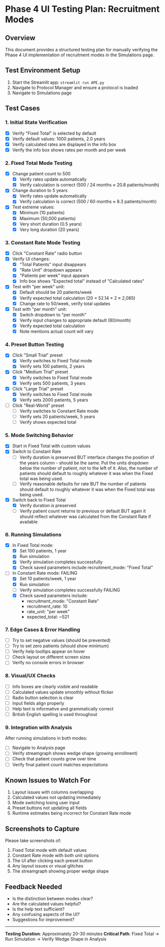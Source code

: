 # Phase 4 UI Testing Plan: Recruitment Modes

## Overview
This document provides a structured testing plan for manually verifying the Phase 4 UI implementation of recruitment modes in the Simulations page.

## Test Environment Setup
1. Start the Streamlit app: `streamlit run APE.py`
2. Navigate to Protocol Manager and ensure a protocol is loaded
3. Navigate to Simulations page

## Test Cases

### 1. Initial State Verification
- [x] Verify "Fixed Total" is selected by default
- [x] Verify default values: 1000 patients, 2.0 years
- [x] Verify calculated rates are displayed in the info box
- [x] Verify the info box shows rates per month and per week

### 2. Fixed Total Mode Testing
- [x] Change patient count to 500
  - [x] Verify rates update automatically
  - [x] Verify calculation is correct (500 / 24 months ≈ 20.8 patients/month)
- [x] Change duration to 5 years
  - [x] Verify rates update automatically
  - [x] Verify calculation is correct (500 / 60 months ≈ 8.3 patients/month)
- [x] Test extreme values:
  - [x] Minimum (10 patients)
  - [x] Maximum (50,000 patients)
  - [x] Very short duration (0.5 years)
  - [x] Very long duration (20 years)

### 3. Constant Rate Mode Testing
- [x] Click "Constant Rate" radio button
- [x] Verify UI changes:
  - [x] "Total Patients" input disappears
  - [x] "Rate Unit" dropdown appears
  - [x] "Patients per week" input appears
  - [x] Info box shows "Expected total" instead of "Calculated rates"
- [x] Test with "per week" unit:
  - [x] Default should be 20 patients/week
  - [x] Verify expected total calculation (20 × 52.14 × 2 ≈ 2,085)
  - [x] Change rate to 50/week, verify total updates
- [x] Test with "per month" unit:
  - [x] Switch dropdown to "per month"
  - [x] Verify input changes to appropriate default (80/month)
  - [x] Verify expected total calculation
  - [x] Note mentions actual count will vary

### 4. Preset Button Testing
- [x] Click "Small Trial" preset
  - [x] Verify switches to Fixed Total mode
  - [x] Verify sets 100 patients, 2 years
- [x] Click "Medium Trial" preset
  - [x] Verify switches to Fixed Total mode
  - [x] Verify sets 500 patients, 3 years
- [x] Click "Large Trial" preset
  - [x] Verify switches to Fixed Total mode
  - [x] Verify sets 2000 patients, 5 years
- [ ] Click "Real-World" preset
  - [ ] Verify switches to Constant Rate mode
  - [ ] Verify sets 20 patients/week, 5 years
  - [ ] Verify shows expected total

### 5. Mode Switching Behavior
- [x] Start in Fixed Total with custom values
- [x] Switch to Constant Rate
  - [ ] Verify duration is preserved BUT interface changes the position of the years column - should be the same. Put the units dropdown below the number of patient, not to the left of it. Also, the number of patients should default to roughly whatever it was when the Fixed total was being used.
  - [ ] Verify reasonable defaults for rate BUT the number of patients should default to roughly whatever it was when the Fixed total was being used.
- [x] Switch back to Fixed Total
  - [x] Verify duration is preserved
  - [ ] Verify patient count returns to previous or default BUT again it should reflect whatever was calculated from the Constant Rate if available

### 6. Running Simulations
- [x] In Fixed Total mode:
  - [x] Set 100 patients, 1 year
  - [x] Run simulation
  - [x] Verify simulation completes successfully
  - [x] Check saved parameters include recruitment_mode: "Fixed Total"
- [ ] In Constant Rate mode: FAILING
  - [x] Set 10 patients/week, 1 year
  - [x] Run simulation
  - [ ] Verify simulation completes successfully FAILING
  - [x] Check saved parameters include:
    - recruitment_mode: "Constant Rate"
    - recruitment_rate: 10
    - rate_unit: "per week"
    - expected_total: ~521

### 7. Edge Cases & Error Handling
- [ ] Try to set negative values (should be prevented)
- [ ] Try to set zero patients (should show minimum)
- [ ] Verify help tooltips appear on hover
- [ ] Check layout on different screen sizes
- [ ] Verify no console errors in browser

### 8. Visual/UX Checks
- [ ] Info boxes are clearly visible and readable
- [ ] Calculated values update smoothly without flicker
- [ ] Radio button selection is clear
- [ ] Input fields align properly
- [ ] Help text is informative and grammatically correct
- [ ] British English spelling is used throughout

### 9. Integration with Analysis
After running simulations in both modes:
- [ ] Navigate to Analysis page
- [ ] Verify streamgraph shows wedge shape (growing enrollment)
- [ ] Check that patient counts grow over time
- [ ] Verify final patient count matches expectations

## Known Issues to Watch For
1. Layout issues with columns overlapping
2. Calculated values not updating immediately
3. Mode switching losing user input
4. Preset buttons not updating all fields
5. Runtime estimates being incorrect for Constant Rate mode

## Screenshots to Capture
Please take screenshots of:
1. Fixed Total mode with default values
2. Constant Rate mode with both unit options
3. The UI after clicking each preset button
4. Any layout issues or visual glitches
5. The streamgraph showing proper wedge shape

## Feedback Needed
- Is the distinction between modes clear?
- Are the calculated values helpful?
- Is the help text sufficient?
- Any confusing aspects of the UI?
- Suggestions for improvement?

---

**Testing Duration**: Approximately 20-30 minutes
**Critical Path**: Fixed Total → Run Simulation → Verify Wedge Shape in Analysis
